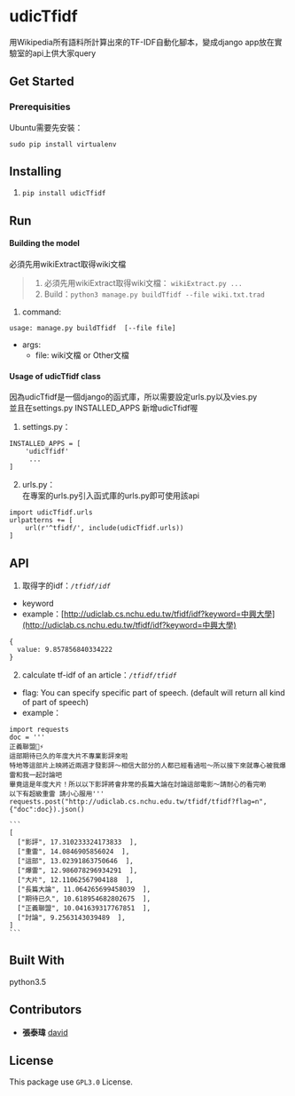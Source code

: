 # udicTfidf
用Wikipedia所有語料所計算出來的TF-IDF自動化腳本，變成django app放在實驗室的api上供大家query

## Get Started

### Prerequisities

Ubuntu需要先安裝：

`sudo pip install virtualenv`

## Installing

1. `pip install udicTfidf`

## Run
#### Building the model  
必須先用wikiExtract取得wiki文檔

> 1. 必須先用wikiExtract取得wiki文檔： `wikiExtract.py ...`
> 2. Build：`python3 manage.py buildTfidf --file wiki.txt.trad `

1. command:
```
usage: manage.py buildTfidf  [--file file]
```
* args:
  * file: wiki文檔 or Other文檔

#### Usage of udicTfidf class  
因為udicTfidf是一個django的函式庫，所以需要設定urls.py以及vies.py  
並且在settings.py INSTALLED_APPS 新增udicTfidf喔

1. settings.py：
  ```
  INSTALLED_APPS = [
      'udicTfidf'
       ...
  ]
  ```
2. urls.py：  
在專案的urls.py引入函式庫的urls.py即可使用該api  
  ```
  import udicTfidf.urls
  urlpatterns += [
      url(r'^tfidf/', include(udicTfidf.urls))
  ]
  ```


## API
1. 取得字的idf：_`/tfidf/idf`_
  - keyword
  - example：[http://udiclab.cs.nchu.edu.tw/tfidf/idf?keyword=中興大學](http://udiclab.cs.nchu.edu.tw/tfidf/idf?keyword=中興大學)

  ```
  {
    value: 9.857856840334222
  }
  ```

2. calculate tf-idf of an article：_`/tfidf/tfidf`_
  - flag: You can specify specific part of speech. (default will return all kind of part of speech)
  - example： 
  ```
  import requests
  doc = '''
  正義聯盟🦇⚡️
  這部期待已久的年度大片不專業影評來啦
  特地等這部片上映將近兩週才發影評～相信大部分的人都已經看過啦～所以接下來就專心被我爆雷和我一起討論吧
  畢竟這是年度大片！所以以下影評將會非常的長篇大論在討論這部電影～請耐心的看完喲
  以下有超級重雷 請小心服用'''
  requests.post("http://udiclab.cs.nchu.edu.tw/tfidf/tfidf?flag=n", {"doc":doc}).json()
  ```

    ```
    [
      ["影評", 17.310233324173833  ],
      ["重雷", 14.0846905856024  ],
      ["這部", 13.02391863750646  ],
      ["爆雷", 12.986078296934291  ],
      ["大片", 12.11062567904188  ],
      ["長篇大論", 11.064265699458039  ],
      ["期待已久", 10.618954682802675  ],
      ["正義聯盟", 10.041639317767851  ],
      ["討論", 9.2563143039489  ],
    ]
    ```

## Built With

python3.5

## Contributors
* __張泰瑋__ [david](https://github.com/david30907d)

## License

This package use `GPL3.0` License.
